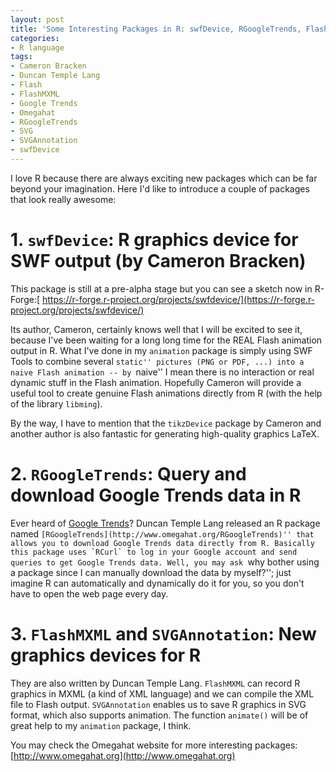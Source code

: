 ```yaml
---
layout: post
title: 'Some Interesting Packages in R: swfDevice, RGoogleTrends, FlashMXML, SVGAnnotation'
categories:
- R language
tags:
- Cameron Bracken
- Duncan Temple Lang
- Flash
- FlashMXML
- Google Trends
- Omegahat
- RGoogleTrends
- SVG
- SVGAnnotation
- swfDevice
---
```


I love R because there are always exciting new packages which can be far beyond your imagination. Here I'd like to introduce a couple of packages that look really awesome:


# 1. `swfDevice`: R graphics device for SWF output (by Cameron Bracken)


This package is still at a pre-alpha stage but you can see a sketch now in R-Forge:[ https://r-forge.r-project.org/projects/swfdevice/](https://r-forge.r-project.org/projects/swfdevice/)

Its author, Cameron, certainly knows well that I will be excited to see it, because I've been waiting for a long long time for the REAL Flash animation output in R. What I've done in my `animation` package is simply using SWF Tools to combine several ``static'' pictures (PNG or PDF, ...) into a naive Flash animation -- by ``naive'' I mean there is no interaction or real dynamic stuff in the Flash animation. Hopefully Cameron will provide a useful tool to create genuine Flash animations directly from R (with the help of the library `libming`).

By the way, I have to mention that the `tikzDevice` package by Cameron and another author is also fantastic for generating high-quality graphics LaTeX.


# 2. `RGoogleTrends`: Query and download Google Trends data in R


Ever heard of [Google Trends](http://www.google.com/trends)? Duncan Temple Lang released an R package named ``[RGoogleTrends](http://www.omegahat.org/RGoogleTrends)'' that allows you to download Google Trends data directly from R. Basically this package uses `RCurl` to log in your Google account and send queries to get Google Trends data. Well, you may ask ``why bother using a package since I can manually download the data by myself?''; just imagine R can automatically and dynamically do it for you, so you don't have to open the web page every day.


# 3. `FlashMXML` and `SVGAnnotation`: New graphics devices for R


They are also written by Duncan Temple Lang. `FlashMXML` can record R graphics in MXML (a kind of XML language) and we can compile the XML file to Flash output. `SVGAnnotation` enables us to save R graphics in SVG format, which also supports animation. The function `animate()` will be of great help to my `animation` package, I think.

You may check the Omegahat website for more interesting packages: [http://www.omegahat.org](http://www.omegahat.org)
